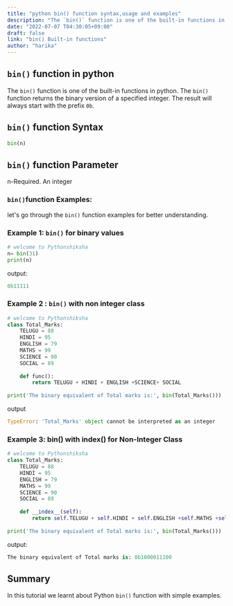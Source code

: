 ```yaml
---
title: "python bin() function syntax,usage and examples"
description: "The `bin()` function is one of the built-in functions in python"
date: "2022-07-07 T04:30:05+09:00"
draft: false
link: "bin() Built-in functions"
author: "harika"
---
```

## `bin()` function in python

The `bin()` function is one of the built-in functions in python.
The `bin()` function returns the binary version of a specified integer.
The result will always start with the prefix `0b`.

## `bin()` function Syntax

```python
bin(n)
```
## `bin()` function Parameter 
n-Required. An integer

### `bin()`function Examples:
let's go through the `bin()` function examples for better understanding.

### Example 1: `bin()` for binary values

```python
# welcome to Pythonshiksha
n= bin(31)
print(n)
```
output:

```python
0b11111
```
### Example 2 : `bin()` with non integer class

```python
# welcome to Pythonshiksha
class Total_Marks:
    TELUGU = 88
    HINDI = 95
    ENGLISH = 79
    MATHS = 99
    SCIENCE = 90
    SOCIAL = 89
    
    def func():
        return TELUGU + HINDI + ENGLISH +SCIENCE+ SOCIAL
        
print('The binary equivalent of Total marks is:', bin(Total_Marks()))
```
output

```python
TypeError: 'Total_Marks' object cannot be interpreted as an integer
```
### Example 3: bin() with __index__() for Non-Integer Class

```python
# welcome to Pythonshiksha
class Total_Marks:
    TELUGU = 88
    HINDI = 95
    ENGLISH = 79
    MATHS = 99
    SCIENCE = 90
    SOCIAL = 89
    
    def __index__(self):
        return self.TELUGU + self.HINDI + self.ENGLISH +self.MATHS +self.SCIENCE+ self.SOCIAL
        
print('The binary equivalent of Total marks is:', bin(Total_Marks()))
```
output:

```python
The binary equivalent of Total marks is: 0b1000011100
```

## Summary 
In this tutorial we learnt about Python `bin()` function with simple examples.





